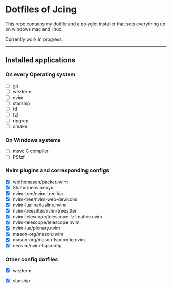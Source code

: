 # Dotfiles of Jcing

This repo contains my dotfile and a polyglot installer that sets everything up on windows mac and linux.

Currently work in progress.

---
## Installed applications
### On every Operating system
- [ ] git
- [ ] wezterm
- [ ] nvim
- [ ] starship
- [ ] fd
- [ ] fzf
- [ ] ripgrep
- [ ] cmake

### On Windows systems
- [ ] msvc C compiler
- [ ] PSfzf

### Nvim plugins and corresponding configs
- [x] wbthomason/packer.nvim
- [x] Shatur/neovim-ayu
- [x] nvim-tree/nvim-tree.lua
- [x] nvim-tree/nvim-web-devicons
- [x] nvim-lualine/lualine.nvim
- [x] nvim-treesitter/nvim-treesitter
- [x] nvim-telescope/telescope-fzf-native.nvim
- [x] nvim-telescope/telescope.nvim
- [x] nvim-lua/plenary.nvim
- [x] mason-org/mason.nvim
- [x] mason-org/mason-lspconfig.nvim
- [x] neovim/nvim-lspconfig

### Other config dotfiles
- [x] wezterm
- [x] starship

